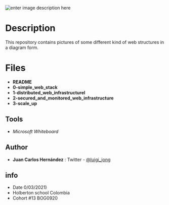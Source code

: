 ![enter image description here](https://scontent-bog1-1.xx.fbcdn.net/v/t1.0-9/158105991_10159293815278035_8638548614331723299_o.jpg?_nc_cat=110&ccb=1-3&_nc_sid=730e14&_nc_eui2=AeFdE4wIKVEC-g4LPpBbDH_IBdsIYi3q75wF2whiLervnA7XjLeS8pqM4ll_ckfrxZg&_nc_ohc=J5-uWSkHlygAX_ekKFr&_nc_ht=scontent-bog1-1.xx&oh=aacb88a9a5feca47d75a7dc91dc4303f&oe=6069211E)
# Description

This repository contains pictures of some different kind of web structures in a diagram form.
 
# Files 

 - **README** 
 - **0-simple_web_stack** 
 - **1-distributed_web_infrastructurel**
 - **2-secured_and_monitored_web_infrastructure**
 - **3-scale_up**
 
##  Tools

 - *Microsoft Whiteboard*

## Author
 
 - **Juan Carlos Hernández** : Twitter - [@luigi_jong](https://twitter.com/luigi_jong)

##  info

 - Date 0/03/2021)
 - Holberton school Colombia 
 - Cohort #13 BOG0920